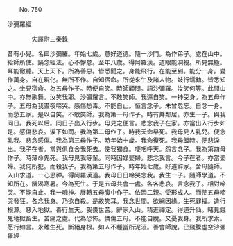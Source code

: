 ﻿　　No. 750

沙彌羅經

　　　　失譯附三秦錄


昔有小兒。名曰沙彌羅。年始七歲。意好道德。隨一沙門。為作弟子。處在山中。給師所使。誦念經法。心不懈怠。至年八歲。得阿羅漢。道眼能洞視。所見無極。耳能徹聽。天上天下。所為善惡。皆悉聞之。身能飛行。在能至到。能分一身。變作萬身。自在現化。無所不作。自知宿命。所從來生及諸人物。蚑行蠕動。皆悉知之。坐見宿命。為五母作子。時便自笑。時師顧問。語沙彌羅。汝笑何等。此間山中。亦無歌舞。汝笑我耶。沙彌羅言。不敢笑師。我還自笑。一神受身。為五母作子。五母為我晝夜啼哭。感傷愁毒。不能自止。恒言念子。未曾忽忘。自念一身。而愁五家。是以自笑。不敢笑師。我為第一母作子。時有并鄰居。亦生一子。與我同日。我死以后。同日子出入行步。母見之便言。悲念我子在家。亦當出入行步如是。感傷悲哀。淚下如雨。我為第二母作子。時我夭命早死。我母見人乳兒。便念乳我。悲念感傷。我為第三母作子。時年始十歲。我命復死。我母飯時。便悲淚出。我子在者。當與俱食舍我死去。使我獨食。哽咽呼天。怨言念子。我為第四母作子。時薄命先死。我母見我等輩。同時因媒娶婦。悲念我言。今子在者。亦當娶婦。我何所犯。而殺我子。我為第五母作子。時年始七歲。好道辭家。舍母隨師。入山求道。一心思禪。得阿羅漢道。我母日日啼哭念我。我生一子。隨師學道。不知所在。饑渴寒暑。今為死生。于是五母共會一處。各各悲哀。言念我子。相對啼哭。不能自止。我一魂神。展轉五母腹中作子。依因二親。受形成人。而使五母啼哭發狂。各念我身。乃欲自殺。是故笑耳。我念世間。欲網因緣。生死罪福。造行根源。惡入地獄。善行生天。我畏世苦。辭家入山。精進禪定。得道升仙。睹見餓鬼地獄畜生。苦痛之處。代為恐怖。憐傷五母。不能自脫。又憂我身。我所求索。愿行如言。永離生死。斷絕身根。如人不種當所泥洹。善會師說。已飛騰虛空沙彌羅經
